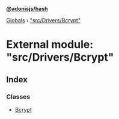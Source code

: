 **[@adonisjs/hash](../README.md)**

[Globals](../README.md) › ["src/Drivers/Bcrypt"](_src_drivers_bcrypt_.md)

# External module: "src/Drivers/Bcrypt"

## Index

### Classes

* [Bcrypt](../classes/_src_drivers_bcrypt_.bcrypt.md)